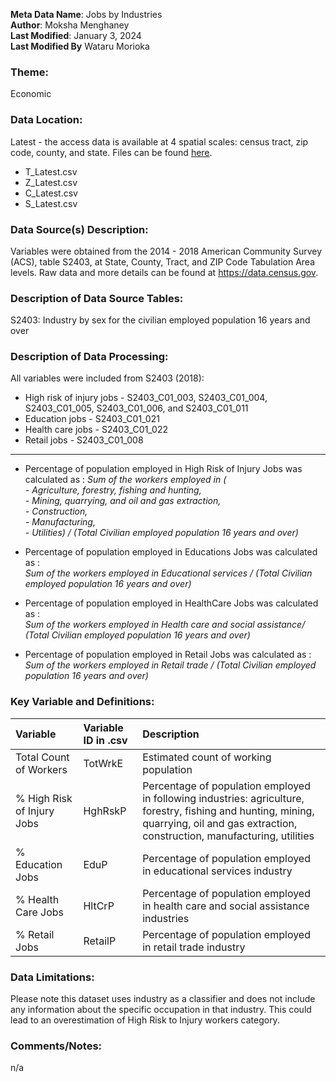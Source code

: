 **Meta Data Name**: Jobs by Industries  
**Author**: Moksha Menghaney  
**Last Modified**: January 3, 2024  
**Last Modified By** Wataru Morioka  

### Theme: 
Economic  

### Data Location: 
Latest - the access data is available at 4 spatial scales: census tract, zip code, county, and state. Files can be found [here](../full_tables).
* T_Latest.csv  
* Z_Latest.csv  
* C_Latest.csv  
* S_Latest.csv   

### Data Source(s) Description:  
Variables were obtained from the 2014 - 2018 American Community Survey (ACS), table S2403, at State, County, Tract, and ZIP Code Tabulation Area levels. Raw data and more details can be found at https://data.census.gov.

### Description of Data Source Tables:
S2403: Industry by sex for the civilian employed population 16 years and over 

### Description of Data Processing: 
All variables were included from S2403 (2018):

* High risk of injury jobs - S2403_C01_003, S2403_C01_004, S2403_C01_005, S2403_C01_006, and S2403_C01_011  
* Education jobs - S2403_C01_021 
* Health care jobs - S2403_C01_022  
* Retail jobs - S2403_C01_008  

----------
* Percentage of population employed in High Risk of Injury Jobs was calculated as : 
*Sum of the workers employed in (<br> 
		- Agriculture, forestry, fishing and hunting, <br>
		- Mining, quarrying, and oil and gas extraction,<br>
		- Construction,<br>
		- Manufacturing,<br>
		- Utilities) / (Total Civilian employed population 16 years and over)*

* Percentage of population employed in Educations Jobs was calculated as : <br>
*Sum of the workers employed in Educational services / (Total Civilian employed population 16 years and over)*
	
* Percentage of population employed in HealthCare Jobs was calculated as : <br>
*Sum of the workers employed in Health care and social assistance/ (Total Civilian employed population 16 years and over)*

* Percentage of population employed in Retail Jobs was calculated as : <br>
*Sum of the workers employed in Retail trade / (Total Civilian employed population 16 years and over)* 
        
### Key Variable and Definitions:
| Variable | Variable ID in .csv | Description |
|:---------|:--------------------|:------------|
| Total Count of Workers | TotWrkE | Estimated count of working population |
| % High Risk of Injury Jobs  | HghRskP | Percentage of population employed in following industries: agriculture, forestry, fishing and hunting, mining, quarrying,  oil and gas extraction, construction, manufacturing, utilities |
| % Education Jobs  | EduP | Percentage of population employed in educational services industry |
| % Health Care Jobs | HltCrP | Percentage of population employed in health care and social assistance industries |
| % Retail Jobs  | RetailP | Percentage of population employed in retail trade industry |

### Data Limitations:
Please note this dataset uses industry as a classifier and does not include any information about the specific occupation in that industry. This could lead to an overestimation of High Risk to Injury workers category.

### Comments/Notes:
n/a
